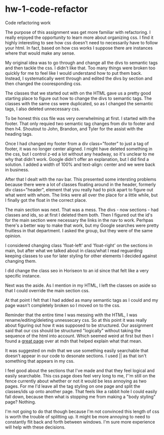 # hw-1-code-refactor
Code refactoring work

The purpose of this assignment was get more familiar with refactoring. I really enjoyed the opportunity to learn more about organizing css. I find it highly interesting to see how css doesn't need to necessarily have to follow your html. In fact, based on how css works I suppose there are instances where that would make any sense. 

My original idea was to go through and change all the divs to semantic tags and then tackle the css. I didn't like that. Too many things were broken too quickly for me to feel like I would understand how to put them back. Instead, I systematically went through and edited the divs by section and then changed the cooresponding css. 

The classes that we started out with on the HTML gave us a pretty good starting place to figure out how to change the divs to semantic tags. The classes with the same css were duplicated, so as I changed the semantic tags, I also deleted unnecessary css. 

To be honest this css file was very overwhelming at first. I started with the footer. That only requied two semantic tag changes from div to footer and then h4. Shoutout to John, Brandon, and Tyler for the assist with the heading tags. 

Once I had changed my footer from a div class="footer" to just a tag of footer, it was no longer center aligned. I might have deleted something in the css, but I control z-ed a lot without any headway, so it's unclear to me why that didn't work. Google didn't offer an explanation, but I did find a solution. I added a width of 100% and text-align: center and we were back in business. 

After that I dealt with the nav bar. This presented some intersting problems because there were a lot of classes floating around in the header, formerly div class="header", element that you really had to pick apart to figure out what went with whom. The links were all over the place for a little while, but I finally got the float in the correct place.

The main section was next. That was a mess. The divs - now sections - had classes and ids, so at first I deleted them both. Then I figured out the id's for the main section were necessary the links in the nav to work. Perhpas there's a better way to make that work, but my Google searches were pretty fruitless in that department. I asked the group, but they were of the same opinion.  

I considered changing class 'float-left' and 'float-right' on the sections in main, but after what we talked about in class/what I read reguarding keeping classes to use for later styling for other elements I decided against changing them. 

I did change the class seo in Horiseon to an id since that felt like a very specific instance. 

Next was the aside. As I mention in my HTML, I left the classes on aside so that I could override the main section css. 

At that point I felt that I had added as many semantic tags as I could and my page wasn't completely broken so I moved on to the css. 

Reminder that the entire time I was messing with the HTML, I was rename/editing/deleting unnessecary css. So at this point it was really about figuring out how it was supposed to be structured. Our assignment said that our css should be structured "logically" without taking the sequence of the html into account. Which seemed weird at first but then I found a [great page](https://developer.mozilla.org/en-US/docs/Learn/CSS/Building_blocks/Organizing) over at mdn that helped explain what that mean. 

It was suggested on mdn that we use something easily searchable that doesn't appear in our code to desonate sections. I used || as that isn't something that appears in my css. 

I feel good about the sections that I've made and that they feel logical and easily searchable. This css page does feel very long to me, I''m still on the fence currently about whether or not it would be less annoying as two pages. For me I'd leave all the tag styling on one page and split the classes/ids up onto another page. That feels like a rabbit hole I could easily fall down, because then what is stopping me from making a "body styling" page? Nothing. 

I'm not going to do that though because I'm not convinced this length of css is worth the trouble of splitting up. It might be more annoying to need to constantly flit back and forth between windows. I'm sure more experience will help with these decisions. 